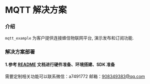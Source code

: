 # MQTT 解决方案

### 介绍
`mqtt_example` 为客户提供连接蜂信物联网平台, 演示发布和订阅功能.

### 解决方案部署
#### 1.参考 [README](../../../README.md) 文档进行硬件准备、环境搭建、SDK 准备

需要定制相关功能可以联系微信：a7491772
邮箱：908349383@qq.com